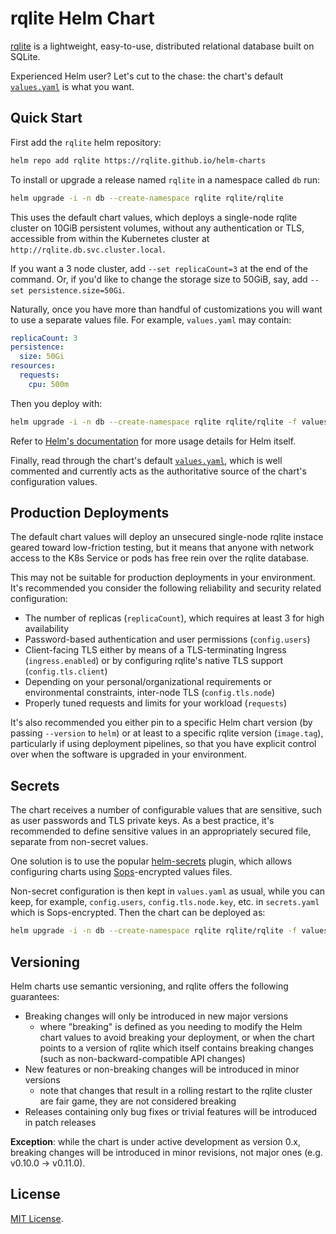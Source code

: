 # rqlite Helm Chart

[rqlite](https://rqlite.io) is a lightweight, easy-to-use, distributed relational database
built on SQLite.

Experienced Helm user?  Let's cut to the chase: the chart's default
[`values.yaml`](values.yaml) is what you want.


## Quick Start

First add the `rqlite` helm repository:

```bash
helm repo add rqlite https://rqlite.github.io/helm-charts
```

To install or upgrade a release named `rqlite` in a namespace called `db` run:

```bash
helm upgrade -i -n db --create-namespace rqlite rqlite/rqlite
```

This uses the default chart values, which deploys a single-node rqlite cluster on 10GiB
persistent volumes, without any authentication or TLS, accessible from within the
Kubernetes cluster at `http://rqlite.db.svc.cluster.local`.

If you want a 3 node cluster, add `--set replicaCount=3` at the end of the command.  Or,
if you'd like to change the storage size to 50GiB, say, add `--set
persistence.size=50Gi`.

Naturally, once you have more than handful of customizations you will want to use a
separate values file.  For example, `values.yaml` may contain:

```yaml
replicaCount: 3
persistence:
  size: 50Gi
resources:
  requests:
    cpu: 500m
```

Then you deploy with:

```bash
helm upgrade -i -n db --create-namespace rqlite rqlite/rqlite -f values.yaml
```

Refer to [Helm's documentation](https://helm.sh/docs/) for more usage details for Helm itself.

Finally, read through the chart's default [`values.yaml`](values.yaml), which is well
commented and currently acts as the authoritative source of the chart's configuration
values.


## Production Deployments

The default chart values will deploy an unsecured single-node rqlite instace geared toward
low-friction testing, but it means that anyone with network access to the K8s Service or
pods has free rein over the rqlite database.

This may not be suitable for production deployments in your environment.  It's recommended
you consider the following reliability and security related configuration:
 * The number of replicas (`replicaCount`), which requires at least 3 for high availability
 * Password-based authentication and user permissions (`config.users`)
 * Client-facing TLS either by means of a TLS-terminating Ingress (`ingress.enabled`) or
   by configuring rqlite's native TLS support (`config.tls.client`)
 * Depending on your personal/organizational requirements or environmental constraints,
   inter-node TLS (`config.tls.node`)
 * Properly tuned requests and limits for your workload (`requests`)

It's also recommended you either pin to a specific Helm chart version (by passing
`--version` to `helm`) or at least to a specific rqlite version (`image.tag`), particularly
if using deployment pipelines, so that you have explicit control over when the software is
upgraded in your environment.


## Secrets

The chart receives a number of configurable values that are sensitive, such as user
passwords and TLS private keys.  As a best practice, it's recommended to define sensitive
values in an appropriately secured file, separate from non-secret values.

One solution is to use the popular
[helm-secrets](https://github.com/jkroepke/helm-secrets) plugin, which allows configuring
charts using [Sops](https://github.com/getsops/sops)-encrypted values files.

Non-secret configuration is then kept in `values.yaml` as usual, while you can keep, for
example, `config.users`, `config.tls.node.key`, etc. in `secrets.yaml` which is
Sops-encrypted.  Then the chart can be deployed as:

```bash
helm upgrade -i -n db --create-namespace rqlite rqlite/rqlite -f values.yaml -f secrets://secrets.yaml
```

## Versioning

Helm charts use semantic versioning, and rqlite offers the following guarantees:
 * Breaking changes will only be introduced in new major versions
    * where "breaking" is defined as you needing to modify the Helm chart values to avoid
      breaking your deployment, or when the chart points to a version of rqlite which
      itself contains breaking changes (such as non-backward-compatible API changes)
 * New features or non-breaking changes will be introduced in minor versions
    * note that changes that result in a rolling restart to the rqlite cluster are fair
      game, they are not considered breaking
 * Releases containing only bug fixes or trivial features will be introduced in patch
   releases

**Exception**: while the chart is under active development as version 0.x, breaking changes
will be introduced in minor revisions, not major ones (e.g. v0.10.0 -> v0.11.0).


## License

[MIT License](./LICENSE).
